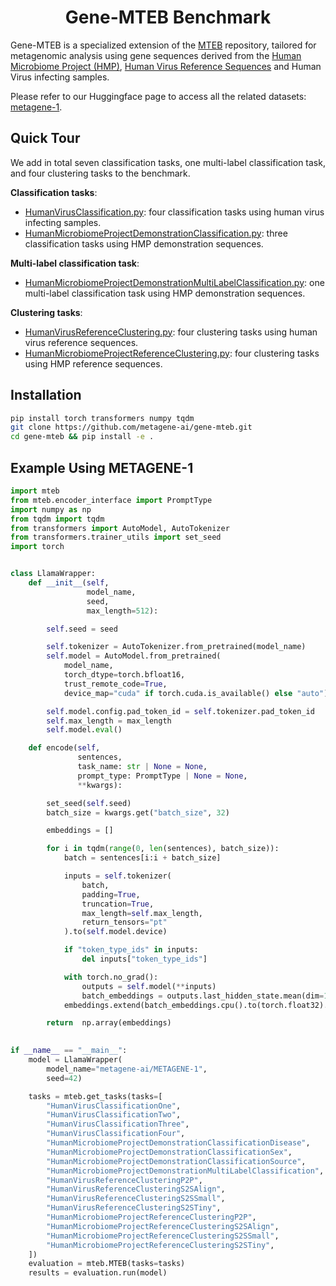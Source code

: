 <h1 align="center">Gene-MTEB Benchmark</h1>

Gene-MTEB is a specialized extension of the [MTEB](https://github.com/mteb/mteb) repository, tailored for metagenomic analysis using gene sequences derived from the [Human Microbiome Project (HMP)](https://www.ncbi.nlm.nih.gov/bioproject/28331), [Human Virus Reference Sequences](https://www.ncbi.nlm.nih.gov/labs/virus/vssi/#/) and Human Virus infecting samples.

Please refer to our Huggingface page to access all the related datasets: [metagene-1](https://huggingface.co/metagene-ai). 

## Quick Tour

We add in total seven classification tasks, one multi-label classification task, and four clustering tasks to the benchmark.

**Classification tasks**:
- [HumanVirusClassification.py](mteb/tasks/Classification/metagene/HumanVirusClassification.py): four classification tasks using human virus infecting samples.
- [HumanMicrobiomeProjectDemonstrationClassification.py](mteb/tasks/Classification/metagene/HumanMicrobiomeProjectDemonstrationClassification.py): three classification tasks using HMP demonstration sequences.

**Multi-label classification task**:
- [HumanMicrobiomeProjectDemonstrationMultiLabelClassification.py](mteb/tasks/MultiLabelClassification/metagene/HumanMicrobiomeProjectDemonstrationMultiLabelClassification.py): one multi-label classification task using HMP demonstration sequences.

**Clustering tasks**:
- [HumanVirusReferenceClustering.py](mteb/tasks/Clustering/metagene/HumanVirusReferenceClustering.py): four clustering tasks using human virus reference sequences.
- [HumanMicrobiomeProjectReferenceClustering.py](mteb/tasks/Clustering/metagene/HumanMicrobiomeProjectReferenceClustering.py): four clustering tasks using HMP reference sequences.


## Installation

```bash
pip install torch transformers numpy tqdm
git clone https://github.com/metagene-ai/gene-mteb.git
cd gene-mteb && pip install -e .
```

## Example Using METAGENE-1

```python
import mteb
from mteb.encoder_interface import PromptType
import numpy as np
from tqdm import tqdm
from transformers import AutoModel, AutoTokenizer
from transformers.trainer_utils import set_seed
import torch


class LlamaWrapper:
    def __init__(self,
                 model_name,
                 seed,
                 max_length=512):

        self.seed = seed

        self.tokenizer = AutoTokenizer.from_pretrained(model_name)
        self.model = AutoModel.from_pretrained(
            model_name,
            torch_dtype=torch.bfloat16,
            trust_remote_code=True,
            device_map="cuda" if torch.cuda.is_available() else "auto")

        self.model.config.pad_token_id = self.tokenizer.pad_token_id
        self.max_length = max_length
        self.model.eval()

    def encode(self,
               sentences,
               task_name: str | None = None,
               prompt_type: PromptType | None = None,
               **kwargs):

        set_seed(self.seed)
        batch_size = kwargs.get("batch_size", 32)

        embeddings = []

        for i in tqdm(range(0, len(sentences), batch_size)):
            batch = sentences[i:i + batch_size]

            inputs = self.tokenizer(
                batch,
                padding=True,
                truncation=True,
                max_length=self.max_length,
                return_tensors="pt"
            ).to(self.model.device)

            if "token_type_ids" in inputs:
                del inputs["token_type_ids"]

            with torch.no_grad():
                outputs = self.model(**inputs)
                batch_embeddings = outputs.last_hidden_state.mean(dim=1)
            embeddings.extend(batch_embeddings.cpu().to(torch.float32).numpy())

        return  np.array(embeddings)

    
if __name__ == "__main__":
    model = LlamaWrapper(
        model_name="metagene-ai/METAGENE-1", 
        seed=42)

    tasks = mteb.get_tasks(tasks=[
        "HumanVirusClassificationOne",
        "HumanVirusClassificationTwo",
        "HumanVirusClassificationThree",
        "HumanVirusClassificationFour",
        "HumanMicrobiomeProjectDemonstrationClassificationDisease",
        "HumanMicrobiomeProjectDemonstrationClassificationSex",
        "HumanMicrobiomeProjectDemonstrationClassificationSource",
        "HumanMicrobiomeProjectDemonstrationMultiLabelClassification",
        "HumanVirusReferenceClusteringP2P",
        "HumanVirusReferenceClusteringS2SAlign",
        "HumanVirusReferenceClusteringS2SSmall",
        "HumanVirusReferenceClusteringS2STiny",
        "HumanMicrobiomeProjectReferenceClusteringP2P",
        "HumanMicrobiomeProjectReferenceClusteringS2SAlign",
        "HumanMicrobiomeProjectReferenceClusteringS2SSmall",
        "HumanMicrobiomeProjectReferenceClusteringS2STiny",
    ])
    evaluation = mteb.MTEB(tasks=tasks)
    results = evaluation.run(model)
```
